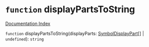 # `function` displayPartsToString

[Documentation Index](../README.md)

`function` displayPartsToString(displayParts: [SymbolDisplayPart](../interface.SymbolDisplayPart/README.md)\[] | `undefined`): `string`